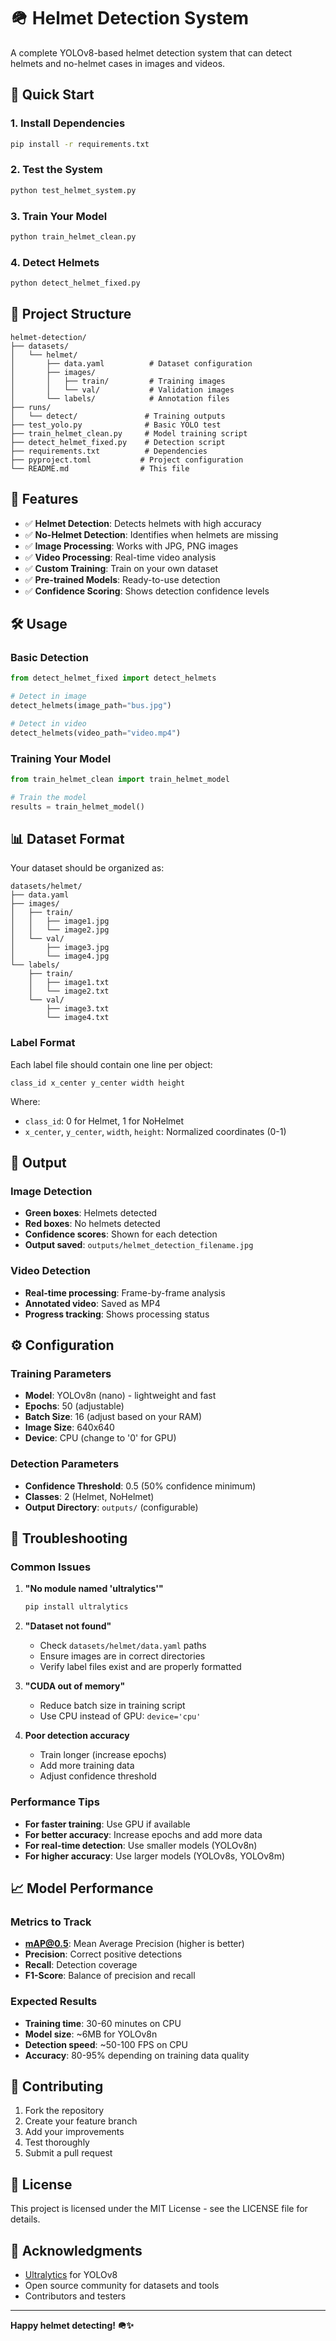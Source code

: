 # 🪖 Helmet Detection System

A complete YOLOv8-based helmet detection system that can detect helmets and no-helmet cases in images and videos.

## 🚀 Quick Start

### 1. Install Dependencies
```bash
pip install -r requirements.txt
```

### 2. Test the System
```bash
python test_helmet_system.py
```

### 3. Train Your Model
```bash
python train_helmet_clean.py
```

### 4. Detect Helmets
```bash
python detect_helmet_fixed.py
```

## 📁 Project Structure

```
helmet-detection/
├── datasets/
│   └── helmet/
│       ├── data.yaml          # Dataset configuration
│       ├── images/
│       │   ├── train/         # Training images
│       │   └── val/           # Validation images
│       └── labels/            # Annotation files
├── runs/
│   └── detect/               # Training outputs
├── test_yolo.py              # Basic YOLO test
├── train_helmet_clean.py     # Model training script
├── detect_helmet_fixed.py    # Detection script
├── requirements.txt          # Dependencies
├── pyproject.toml           # Project configuration
└── README.md                # This file
```

## 🎯 Features

- ✅ **Helmet Detection**: Detects helmets with high accuracy
- ✅ **No-Helmet Detection**: Identifies when helmets are missing
- ✅ **Image Processing**: Works with JPG, PNG images
- ✅ **Video Processing**: Real-time video analysis
- ✅ **Custom Training**: Train on your own dataset
- ✅ **Pre-trained Models**: Ready-to-use detection
- ✅ **Confidence Scoring**: Shows detection confidence levels

## 🛠️ Usage

### Basic Detection
```python
from detect_helmet_fixed import detect_helmets

# Detect in image
detect_helmets(image_path="bus.jpg")

# Detect in video
detect_helmets(video_path="video.mp4")
```

### Training Your Model
```python
from train_helmet_clean import train_helmet_model

# Train the model
results = train_helmet_model()
```

## 📊 Dataset Format

Your dataset should be organized as:

```
datasets/helmet/
├── data.yaml
├── images/
│   ├── train/
│   │   ├── image1.jpg
│   │   └── image2.jpg
│   └── val/
│       ├── image3.jpg
│       └── image4.jpg
└── labels/
    ├── train/
    │   ├── image1.txt
    │   └── image2.txt
    └── val/
        ├── image3.txt
        └── image4.txt
```

### Label Format
Each label file should contain one line per object:
```
class_id x_center y_center width height
```

Where:
- `class_id`: 0 for Helmet, 1 for NoHelmet
- `x_center`, `y_center`, `width`, `height`: Normalized coordinates (0-1)

## 🎨 Output

### Image Detection
- **Green boxes**: Helmets detected
- **Red boxes**: No helmets detected
- **Confidence scores**: Shown for each detection
- **Output saved**: `outputs/helmet_detection_filename.jpg`

### Video Detection
- **Real-time processing**: Frame-by-frame analysis
- **Annotated video**: Saved as MP4
- **Progress tracking**: Shows processing status

## ⚙️ Configuration

### Training Parameters
- **Model**: YOLOv8n (nano) - lightweight and fast
- **Epochs**: 50 (adjustable)
- **Batch Size**: 16 (adjust based on your RAM)
- **Image Size**: 640x640
- **Device**: CPU (change to '0' for GPU)

### Detection Parameters
- **Confidence Threshold**: 0.5 (50% confidence minimum)
- **Classes**: 2 (Helmet, NoHelmet)
- **Output Directory**: `outputs/` (configurable)

## 🔧 Troubleshooting

### Common Issues

1. **"No module named 'ultralytics'"**
   ```bash
   pip install ultralytics
   ```

2. **"Dataset not found"**
   - Check `datasets/helmet/data.yaml` paths
   - Ensure images are in correct directories
   - Verify label files exist and are properly formatted

3. **"CUDA out of memory"**
   - Reduce batch size in training script
   - Use CPU instead of GPU: `device='cpu'`

4. **Poor detection accuracy**
   - Train longer (increase epochs)
   - Add more training data
   - Adjust confidence threshold

### Performance Tips

- **For faster training**: Use GPU if available
- **For better accuracy**: Increase epochs and add more data
- **For real-time detection**: Use smaller models (YOLOv8n)
- **For higher accuracy**: Use larger models (YOLOv8s, YOLOv8m)

## 📈 Model Performance

### Metrics to Track
- **mAP@0.5**: Mean Average Precision (higher is better)
- **Precision**: Correct positive detections
- **Recall**: Detection coverage
- **F1-Score**: Balance of precision and recall

### Expected Results
- **Training time**: 30-60 minutes on CPU
- **Model size**: ~6MB for YOLOv8n
- **Detection speed**: ~50-100 FPS on CPU
- **Accuracy**: 80-95% depending on training data quality

## 🤝 Contributing

1. Fork the repository
2. Create your feature branch
3. Add your improvements
4. Test thoroughly
5. Submit a pull request

## 📄 License

This project is licensed under the MIT License - see the LICENSE file for details.

## 🙏 Acknowledgments

- [Ultralytics](https://github.com/ultralytics/ultralytics) for YOLOv8
- Open source community for datasets and tools
- Contributors and testers

---

**Happy helmet detecting! 🪖✨**
